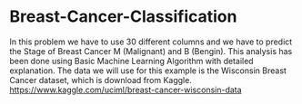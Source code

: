 # Breast-Cancer-Classification
In this problem we have to use 30 different columns and we have to predict the Stage of Breast Cancer M (Malignant) and B (Bengin). This analysis has been done using Basic Machine Learning Algorithm with detailed explanation. The data we will use for this example is the Wisconsin Breast Cancer dataset, which is download from Kaggle. https://www.kaggle.com/uciml/breast-cancer-wisconsin-data
